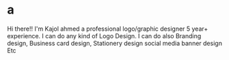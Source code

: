 # a
Hi there!! I'm Kajol ahmed a professional logo/graphic designer 5 year+ experience. I can do any kind of Logo Design. I can do also Branding design, Business card design, Stationery design social media banner design Etc
